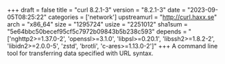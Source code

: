 +++
draft = false
title = "curl 8.2.1-3"
version = "8.2.1-3"
date = "2023-09-05T08:25:22"
categories = ['network']
upstreamurl = "http://curl.haxx.se"
arch = "x86_64"
size = "1295724"
usize = "2251012"
sha1sum = "5e64bbc50becef95cf5c7972b09843b5b238c593"
depends = "['nghttp2>=1.37.0-2', 'openssl>=3.1.0', 'libpsl>=0.20.1', 'libssh2>=1.8.2-2', 'libidn2>=2.0.0-5', 'zstd', 'brotli', 'c-ares>=1.13.0-2']"
+++
A command line tool for transferring data specified with URL syntax.